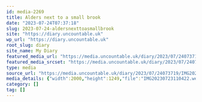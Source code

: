 ```yaml
---
id: media-2269
title: Alders next to a small brook
date: "2023-07-24T07:37:18"
slug: 2023-07-24-aldersnexttoasmallbrook
site: "https://diary.uncountable.uk"
wp_url: "https://diary.uncountable.uk"
root_slug: diary
site_name: My Diary
featured_media_url: "https://media.uncountable.uk/diary/2023/07/24073719/IMG20230723110422.webp"
featured_media_srcset: "https://media.uncountable.uk/diary/2023/07/24073719/IMG20230723110422-300x187.webp 300w, https://media.uncountable.uk/diary/2023/07/24073719/IMG20230723110422-1024x639.webp 1024w, https://media.uncountable.uk/diary/2023/07/24073719/IMG20230723110422-150x150.webp 150w, https://media.uncountable.uk/diary/2023/07/24073719/IMG20230723110422-640x400.webp 640w, https://media.uncountable.uk/diary/2023/07/24073719/IMG20230723110422.webp 2000w"
type: media
source_url: "https://media.uncountable.uk/diary/2023/07/24073719/IMG20230723110422.webp"
media_details: {"width":2000,"height":1249,"file":"IMG20230723110422.webp","filesize":194672,"sizes":{"medium":{"file":"IMG20230723110422-300x187.webp","width":300,"height":187,"filesize":17606,"mime_type":"image/webp","source_url":"https://media.uncountable.uk/diary/2023/07/24073719/IMG20230723110422-300x187.webp"},"large":{"file":"IMG20230723110422-1024x639.webp","width":1024,"height":639,"filesize":172166,"mime_type":"image/webp","source_url":"https://media.uncountable.uk/diary/2023/07/24073719/IMG20230723110422-1024x639.webp"},"thumbnail":{"file":"IMG20230723110422-150x150.webp","width":150,"height":150,"filesize":7710,"mime_type":"image/webp","source_url":"https://media.uncountable.uk/diary/2023/07/24073719/IMG20230723110422-150x150.webp"},"mobwidth":{"file":"IMG20230723110422-640x400.webp","width":640,"height":400,"filesize":72610,"mime_type":"image/webp","source_url":"https://media.uncountable.uk/diary/2023/07/24073719/IMG20230723110422-640x400.webp"},"full":{"file":"IMG20230723110422.webp","width":2000,"height":1249,"mime_type":"image/webp","source_url":"https://media.uncountable.uk/diary/2023/07/24073719/IMG20230723110422.webp"}},"image_meta":{"aperture":"0","credit":"","camera":"","caption":"","created_timestamp":"0","copyright":"","focal_length":"0","iso":"0","shutter_speed":"0","title":"","orientation":"0","keywords":[]}}
category: []
tag: []
---
```


